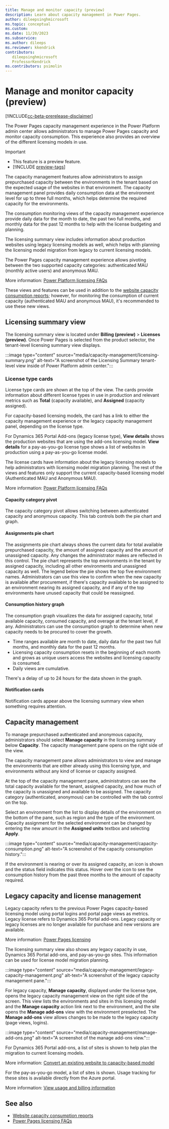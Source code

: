 ```yaml
---
title: Manage and monitor capacity (preview)
description: Learn about capacity management in Power Pages.
author: dileepsinghmicrosoft
ms.topic: conceptual
ms.custom: 
ms.date: 11/20/2023
ms.subservice: 
ms.author: dileeps
ms.reviewer: kkendrick
contributors: 
   dileepsinghmicrosoft
   ProfessorKendrick
ms.contributors: psimolin
---
```


# Manage and monitor capacity (preview)

[!INCLUDE[cc-beta-prerelease-disclaimer](../includes/cc-beta-prerelease-disclaimer.md)]

The Power Pages capacity management experience in the Power Platform admin center allows administrators to manage Power Pages capacity and monitor capacity consumption. This experience also provides an overview of the different licensing models in use.

> [!IMPORTANT]
> - This feature is a preview feature.
> - [!INCLUDE [preview-tags](../includes/cc-preview-features-definition.md)]

The capacity management features allow administrators to assign prepurchased capacity between the environments in the tenant based on the expected usage of the websites in that environment. The capacity management panel provides daily consumption data at the environment level for up to three full months, which helps determine the required capacity for the environments.

The consumption monitoring views of the capacity management experience provide daily data for the month to date, the past two full months, and monthly data for the past 12 months to help with the license budgeting and planning.

The licensing summary view includes information about production websites using legacy licensing models as well, which helps with planning the licensing model migration from legacy to current licensing models.

The Power Pages capacity management experience allows pivoting between the two supported capacity categories: authenticated MAU (monthly active users) and anonymous MAU.

More information: [Power Platform licensing FAQs](/power-platform/admin/powerapps-flow-licensing-faq#power-pages)

These views and features can be used in addition to the [website capacity consumption reports](/admin/website-consumption-reports); however, for monitoring the consumption of current capacity (authenticated MAU and anonymous MAU), it's recommended to use these new views.

## Licensing summary view

The licensing summary view is located under **Billing (preview)** > **Licenses (preview)**. Once Power Pages is selected from the product selector, the tenant-level licensing summary view displays.

:::image type="content" source="media/capacity-management/licensing-summary.png" alt-text="A screenshot of the Licensing Summary tenant-level view inside of Power Platform admin center.":::

### License type cards

License type cards are shown at the top of the view. The cards provide information about different license types in use in production and relevant metrics such as **Total** (capacity available), and **Assigned** (capacity assigned). 

For capacity-based licensing models, the card has a link to either the capacity management experience or the legacy capacity management panel, depending on the license type. 

For Dynamics 365 Portal Add-ons (legacy license type), **View details** shows the production websites that are using the add-ons licensing model. **View details** for a pay-as-you-go license type shows a list of websites in production using a pay-as-you-go license model.

The license cards have information about the legacy licensing models to help administrators with licensing model migration planning. The rest of the views and features only support the current capacity-based licensing model (Authenticated MAU and Anonymous MAU). 

More information: [Power Platform licensing FAQs](/power-platform/admin/powerapps-flow-licensing-faq#power-pages)

#### Capacity category pivot

The capacity category pivot allows switching between authenticated capacity and anonymous capacity. This tab controls both the pie chart and graph.

#### Assignments pie chart

The assignments pie chart always shows the current data for total available prepurchased capacity, the amount of assigned capacity and the amount of unassigned capacity. Any changes the administrator makes are reflected in this control. The pie chart represents the top environments in the tenant by assigned capacity, including all other environments and unassigned capacity as well. The legend below the pie shows the top five environment names. Administrators can use this view to confirm when the new capacity is available after procurement, if there's capacity available to be assigned to an environment nearing its assigned capacity, and if any of the top environments have unused capacity that could be reassigned.

#### Consumption history graph

The consumption graph visualizes the data for assigned capacity, total available capacity, consumed capacity, and overage at the tenant level, if any. Administrators can use the consumption graph to determine when new capacity needs to be procured to cover the growth. 

- Time ranges available are month to date, daily data for the past two full months, and monthly data for the past 12 months. 
- Licensing capacity consumption resets in the beginning of each month and grows as unique users access the websites and licensing capacity is consumed. 
- Daily views are cumulative. 

There's a delay of up to 24 hours for the data shown in the graph.

#### Notification cards

Notification cards appear above the licensing summary view when something requires attention.

## Capacity management

To manage prepurchased authenticated and anonymous capacity, administrators should select **Manage capacity** in the licensing summary below **Capacity**. The capacity management pane opens on the right side of the view.

The capacity management pane allows administrators to view and manage the environments that are either already using this licensing type, and environments without any kind of license or capacity assigned.

At the top of the capacity management pane, administrators can see the total capacity available for the tenant, assigned capacity, and how much of the capacity is unassigned and available to be assigned. The capacity category (authenticated, anonymous) can be controlled with the tab control on the top.

Select an environment from the list to display details of the environment on the bottom of the pane, such as region and the type of the environment. Capacity assignment for the selected environment can be changed by entering the new amount in the **Assigned units** textbox and selecting **Apply**.

:::image type="content" source="media/capacity-management/capacity-consumption.png" alt-text="A screenshot of the capacity  consumption history.":::

If the environment is nearing or over its assigned capacity, an icon is shown and the status field indicates this status. Hover over the icon to see the consumption history from the past three months to the amount of capacity required.

## Legacy capacity and license management

Legacy capacity refers to the previous Power Pages capacity-based licensing model using portal logins and portal page views as metrics. Legacy license refers to Dynamics 365 Portal add-ons. Legacy capacity or legacy licenses are no longer available for purchase and new versions are available.

More information: [Power Pages licensing](/power-platform/admin/powerapps-flow-licensing-faq#power-pages)

The licensing summary view also shows any legacy capacity in use, Dynamics 365 Portal add-ons, and pay-as-you-go sites. This information can be used for license model migration planning.

:::image type="content" source="media/capacity-management/legacy-capacity-management.png" alt-text="A screenshot of the legacy capacity management pane.":::

For legacy capacity, **Manage capacity**, displayed under the license type, opens the legacy capacity management view on the right side of the screen. This view lists the environments and sites in this licensing model and the **Manage capacity** action link next to the environment, and the site opens the **Manage add-ons** view with the environment preselected. The **Manage add-ons** view allows changes to be made to the legacy capacity (page views, logins).

:::image type="content" source="media/capacity-management/manage-add-ons.png" alt-text="A screenshot of the manage add-ons view.":::

For Dynamics 365 Portal add-ons, a list of sites is shown to help plan the migration to current licensing models. 

More information: [Convert an existing website to capacity-based model](convert-site.md#convert-an-existing-website-to-capacity-based-model)

For the pay-as-you-go model, a list of sites is shown. Usage tracking for these sites is available directly from the Azure portal. 

More information: [View usage and billing information](/power-platform/admin/pay-as-you-go-usage-costs)

## See also

- [Website capacity consumption reports](website-consumption-reports.md)
- [Power Pages licensing FAQs](/power-platform/admin/powerapps-flow-licensing-faq#power-pages)
